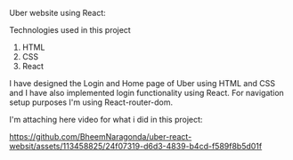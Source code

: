Uber website using React:

Technologies used in this project
1. HTML
2. CSS
3. React

I have designed the Login and Home page of Uber using HTML and CSS and I have also implemented login functionality using React. For navigation setup purposes I'm using React-router-dom.

I'm attaching here video for what i did in this project:



https://github.com/BheemNaragonda/uber-react-websit/assets/113458825/24f07319-d6d3-4839-b4cd-f589f8b5d01f


